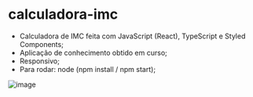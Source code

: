 # calculadora-imc

- Calculadora de IMC feita com JavaScript (React), TypeScript e Styled Components;
- Aplicação de conhecimento obtido em curso;
- Responsivo;
- Para rodar: node (npm install / npm start);


![image](https://user-images.githubusercontent.com/49788942/184345590-2cacba7a-12d3-4604-abba-63137479a871.png)

